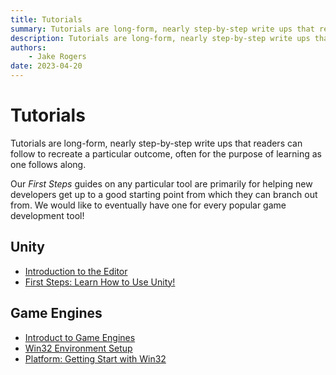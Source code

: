 ```yaml
---
title: Tutorials
summary: Tutorials are long-form, nearly step-by-step write ups that readers can follow to recreate a particular outcome, often for the purpose of learning as one follows along.
description: Tutorials are long-form, nearly step-by-step write ups that readers can follow to recreate a particular outcome, often for the purpose of learning as one follows along.
authors:
    - Jake Rogers
date: 2023-04-20
---
```

# Tutorials

Tutorials are long-form, nearly step-by-step write ups that readers can follow to recreate a particular outcome, often for the purpose of learning as one follows along.

Our *First Steps* guides on any particular tool are primarily for helping new developers get up to a good starting point from which they can branch out from. We would like to eventually have one for every popular game development tool!

## Unity
* [Introduction to the Editor](./unity-tutorials/unity-editor-introduction.md)
* [First Steps: Learn How to Use Unity!](./unity-tutorials/first-step-series/unity-first-step-index.md)

## Game Engines
* [Introduct to Game Engines](./game-engines/introduction-to-game-engines.md)
* [Win32 Environment Setup](./game-engines/win32-environment-setup.md)
* [Platform: Getting Start with Win32](./game-engines/platform/getting-started-with-win32.md)